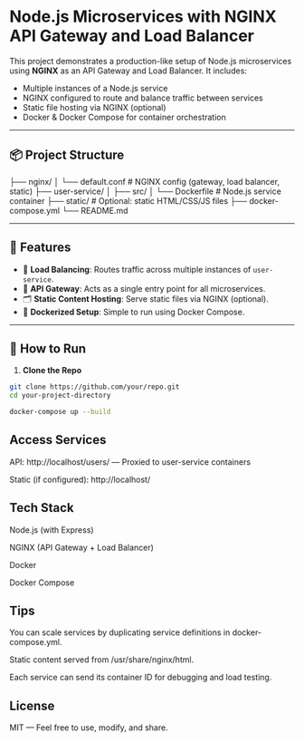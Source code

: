 # Node.js Microservices with NGINX API Gateway and Load Balancer

This project demonstrates a production-like setup of Node.js microservices using **NGINX** as an API Gateway and Load Balancer. It includes:

- Multiple instances of a Node.js service
- NGINX configured to route and balance traffic between services
- Static file hosting via NGINX (optional)
- Docker & Docker Compose for container orchestration

---

## 📦 Project Structure

├── nginx/
│ └── default.conf # NGINX config (gateway, load balancer, static)
├── user-service/
│ ├── src/
│ └── Dockerfile # Node.js service container
├── static/ # Optional: static HTML/CSS/JS files
├── docker-compose.yml
└── README.md

---

## 🚀 Features

- 🔁 **Load Balancing**: Routes traffic across multiple instances of `user-service`.
- 🔐 **API Gateway**: Acts as a single entry point for all microservices.
- 🗂 **Static Content Hosting**: Serve static files via NGINX (optional).
- 🐳 **Dockerized Setup**: Simple to run using Docker Compose.

---

## 🧪 How to Run

1. **Clone the Repo**

```bash
git clone https://github.com/your/repo.git
cd your-project-directory

docker-compose up --build
```

## Access Services

API: http://localhost/users/ — Proxied to user-service containers

Static (if configured): http://localhost/

## Tech Stack

Node.js (with Express)

NGINX (API Gateway + Load Balancer)

Docker

Docker Compose

## Tips

You can scale services by duplicating service definitions in docker-compose.yml.

Static content served from /usr/share/nginx/html.

Each service can send its container ID for debugging and load testing.

## License

MIT — Feel free to use, modify, and share.
